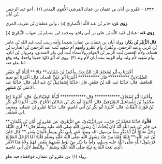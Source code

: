 ٤٣٢٣ - عَمْرو بن أبان بن عثمان بن عفان القرشي الأُمَوِي المدني (١) ، أخو عبد الرحمن بْن أبان.

**رَوَى عَن:** جابر بْن عَبد اللَّه الأَنْصارِيّ (د) ، وأبي غطفان بْن طريف المري.

**رَوَى عَنه:** عبادل عُبَيد اللَّه بْن علي بن أَبي رافع، ومحمد ابن مسلم بْن شهاب الزُّهْرِيّ (د) .

**قال الزُّبَيْر بْن بكار:** وولد أبان بن عثمان بن عفان: سَعِيدا وأمه زينب بْنت عَبد الله بْن عامر بْن كريز، وعبد الرحمن، وعُمَرا، وأم عَمْرو وأمهم أم سَعِيد بْنت عبد الرحمن بْن الحارث بْن هشام، ولأم الحسن بْنت الزبير بْن العوام، ولأسماء بْنت أَبِي بكر الصديق، ومروان بْن أبان، وأم سَعِيد لأُم ولد، وأم الوليد بنت أبان لأُم ولد (٣) .روى له أَبُو دَاوُدَ حديثا واحدا، وقد وقع لنا بعلو عنه.

أَخْبَرَنَا بِهِ أَبُو إِسْحَاقَ ابْنُ الدَّرَجِيِّ، وأَحْمَدُ بْنُ شَيْبَانَ،** قالا:** أَنْبَأَنَا أَبُو جَعْفَرٍ الصَّيْدَلانِيُّ،********** قال:********** أَخْبَرَنَا أَبُو عَلِيٍّ الحداد، قال: أَخْبَرَنَا أبو نعيم الحافظ، قال: حَدَّثَنَا عَبد الله بْنُ جَعْفَرٍ، قال: حَدَّثَنَا إِسْمَاعِيلُ بْنُ عَبد اللَّهِ، قال: حَدَّثَنَا عبد الاعلى بْنُ مُسْهِرٍ.

(ح) وأَخْبَرَنَا أَبُو إِسْحَاقَ،************ قال:************ أَنْبَأَنَا الصَّيْدَلانِيُّ، قال: أَخْبَرَنَا مَحْمُودُ بْنُ إِسْمَاعِيلَ الصَّيْرَفِيُّ، قال: أَخْبَرَنَا أبو بكر بْن شَاذَانَ الأَعْرَجُ، قال: أَخْبَرَنَا أَبُو بَكْرِ بْنُ فُوُرَكَ الْقَبَّابُ، قال: أَخْبَرَنَا أَبُو بَكْرِ بْنُ أَبي عَاصِمٍ، قال: حَدَّثَنَا عَمْرو بْنُ عثمان، ومحمد ابن مُصَفَّى.

**قَالُوا:** حَدَّثَنَا مُحَمَّدُ بْنُ حَرْبٍ، عن الزُّبَيْدِيِّ، عن الزُّهْرِيّ، عن عَمْرو بْنِ أَبَانِ بْنِ عُثْمَانَ،** عن جَابِرِ بْنِ عَبد اللَّهِ أَنَّهُ كَانَ يُحَدِّثُ أَنَّ رَسُول اللَّهِ صلى الله عليه وسَلَّمَ قال:** أُرِيَ اللَّيْلَةَ رَجُلٌ صَالِحٌ أَنَّ أَبَا بَكْرٍ نِيطَ برسول الله ونِيطَ عُمَر بِأَبِي بَكْرٍ ونِيطَ عُثْمَانُ بعُمَر.** قال جَابِرُ بْنُ عَبد اللَّهِ:** فَلَمَّا قُمْنَا مِنْ عِنْدَ رَسُولِ اللَّهِ صَلَّى اللَّهُ عَلَيْهِ وسَلَّمَ قُلْنَا: أَمَّا الرَّجُلُ الصَّالِحُ فَرَسُولُ اللَّهِ صَلَّى اللَّهُ عليه وسلم، وأما ما ذكر مِنْ نَوْطِ بَعْضِهِمْ بِبَعْضٍ فَهُمْ ولاةُ هَذَا الأَمْرِ الَّذِي بَعَثَ اللَّهُ بِهِ نَبِيَّهُ صَلَّى اللَّهُ عَلَيْهِ وسَلَّمَ ". واللفظ لابْن أَبي عاصم.

رواه (١) عن عَمْرو بْن عثمان، فوافقناه فيه بعلو.